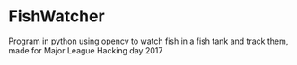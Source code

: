 # FishWatcher
Program in python using opencv to watch fish in a fish tank and track them, made for Major League Hacking day 2017
